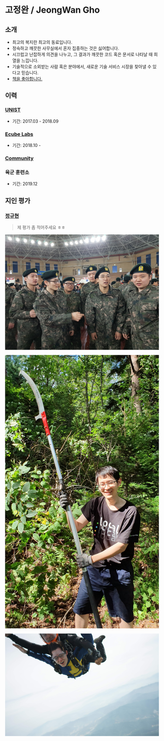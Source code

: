 # 고정완 / JeongWan Gho

## 소개

- 최고의 복지란 최고의 동료입니다.
- 정숙하고 깨끗한 사무실에서 혼자 집중하는 것은 싫어합니다.
- 시끄럽고 난잡하게 의견을 나누고, 그 결과가 깨끗한 코드 혹은 문서로 나타날 때 희열을 느낍니다.
- 기술적으로 소외받는 사람 혹은 분야에서, 새로운 기술 서비스 시장을 찾아낼 수 있다고 믿습니다.
- [책을 좋아합니다.](./book)

## 이력

### [UNIST](./unist)

- 기간: 2017.03 - 2018.09

### [Ecube Labs](./ecubelabs)

- 기간: 2018.10 -

### [Community](./community)

### 육군 훈련소

- 기간: 2019.12

## 지인 평가

### [정규현](https://github.com/JungKyuHyun)

> 제 평가 좀 적어주세요 ㅎㅎ

![army](./img/army.jpeg)

![mountain](./img/mountain.jpeg)

![sky](./img/sky.jpeg)
